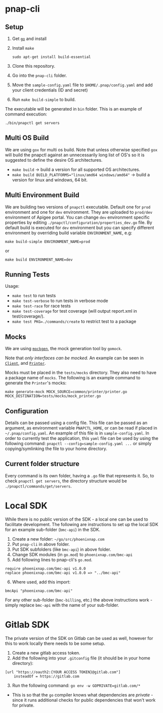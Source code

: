 # pnap-cli

## Setup

1. Get [`go`](https://golang.org/) and install
2. Install `make`

    `sudo apt-get install build-essential`

3. Clone this repository.
4. Go into the `pnap-cli` folder.
5. Move the `sample-config.yaml` file to `$HOME/.pnap/config.yaml` and add your client credentials (ID and secret)
6. Run `make build-simple` to build.

The executable will be generated in `bin` folder. This is an example of command execution:

   `./bin/pnapctl get servers`

## Multi OS Build

We are using `gox` for multi os build. Note that unless otherwise specified `gox` will build the pnapctl against an unnecessarily long list of OS's so it is suggested to define the desire OS architectures.

* `make build` -> build a version for all supported OS architectures.
* `make build BUILD_PLATFORMS="linux/amd64 windows/amd64"` -> build a version for linux and windows, 64 bit.

## Multi Environment Build

We are building two versions of `pnapctl` executable. Default one for `prod` environment and one for `dev` environment. They are uploaded to `prod/dev` environment of Apigee portal. 
You can change `dev` environment specific properties by editing `./pnapctl/configuration/properties_dev.go` file. By
default build is executed for `dev` environment but you can specify different environment by overriding build variable `ENVIRONMENT_NAME`, e.g:

```
make build-simple ENVIRONMENT_NAME=prod
```

or

```
make build ENVIRONMENT_NAME=dev
```

## Running Tests

Usage:

* `make test` to run tests
* `make test-verbose` to run tests in verbose mode
* `make test-race` for race tests
* `make test-coverage` for test coverage (will output report.xml in test/coverage/).
* `make test PKG=./commands/create` to restrict test to a package

## Mocks

We are using [`mockgen`](https://github.com/golang/mock), the mock generation tool by `gomock`.

Note that *only interfaces can be mocked.* An example can be seen in [`Client`](./pnapctl/client/client.go), and [`Printer`](./pnapctl/printer/printer.go).

Mocks must be placed in the `tests/mocks` directory. They also need to have a package name of `mocks`. The following is an example command to generate the `Printer`'s mocks:

`make generate-mock MOCK_SOURCE=common/printer/printer.go MOCK_DESTINATION=tests/mocks/mock_printer.go`

## Configuration
Details can be passed using a config file. This file can be passed as an argument, as environment variable `PNAPCTL_HOME`, or can be read if placed in `~/.pnap/config.yaml`. An example of this file is in `sample-config.yaml`. In order to currently test the application, this `yaml` file can be used by using the following command: `pnapctl --config=sample-config.yaml ...` or simply copying/symlinking the file to your home directory.

## Current folder structure

Every command is its own folder, having a `.go` file that represents it. So, to check `pnapctl get servers`, the directory structure would be `./pnapctl/commands/get/servers`.

# Local SDK

While there is no public version of the SDK - a local one can be used to facilitate development. The following are instructions to set up the local SDK for an example sub-folder (`bmc-api`) in the SDK.

1. Create a new folder: `~/go/src/phoenixnap.com`
2. Put `pnap-cli` in above folder.
3. Put SDK subfolders (like `bmc-api`) in above folder.
4. Change SDK modules (in `go.mod`) to `phoenixnap.com/bmc-api`
5. Add following lines to pnap-cli's `go.mod`.

```
require phoenixnap.com/bmc-api v1.0.0
replace phoenixnap.com/bmc-api v1.0.0 => "../bmc-api"
```

6) Where used, add this import:
```
bmcApi "phoenixnap.com/bmc-api"
```

For any other sub-folder (`bmc-billing`, etc.) the above instructions work - simply replace `bmc-api` with the name of your sub-folder.

# Gitlab SDK

The private version of the SDK on Gitlab can be used as well, however for this to work locally there needs to be some setup.

1. Create a new gitlab access token.
2. Add the following into your `.gitconfig` file (it should be in your home directory):
```
[url "https://oauth2:{YOUR ACCESS TOKEN}@gitlab.com"]
	insteadOf = https://gitlab.com
```
3. Run the following command: `go env -w GOPRIVATE=gitlab.com/*`
  - This is so that the `go` compiler knows what dependencies are *private* - since it runs additional checks for public dependencies that won't work for private.